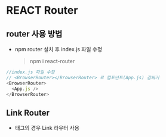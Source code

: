 # REACT Router

## router 사용 방법

- npm router 설치 후 index.js 파일 수정
  > npm i react-router

```javascript
//index.js 파일 수정
// <BrowserRouter></BrowserRouter> 로 컴포넌트(App.js) 감싸기
<BrowserRouter>
  <App.js />
</BrowserRouter>
```

## Link Router

- <a>태그의 경우 Link 라우터 사용
